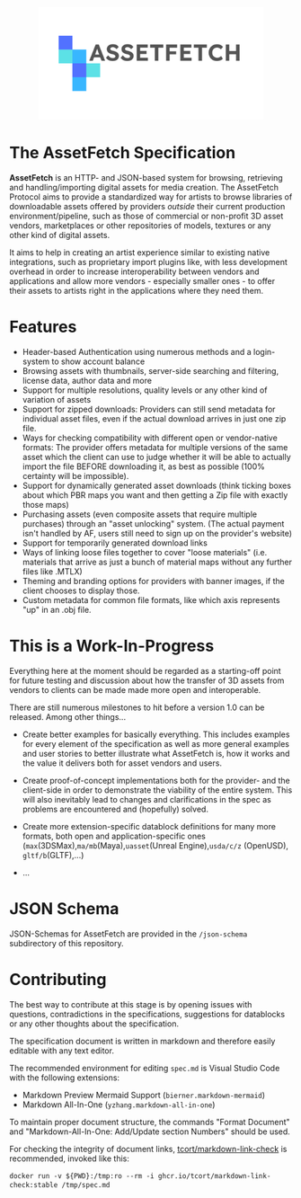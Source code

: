 <p align="center">
	<img src="./brand/logo_wide_dark.png" alt="AssetFetch Logo" width="400"/>
</p>

# The AssetFetch Specification

**AssetFetch** is an HTTP- and JSON-based system for browsing, retrieving and handling/importing digital assets for media creation.
The AssetFetch Protocol aims to provide a standardized way for artists to browse libraries of downloadable assets offered by providers *outside* their current production environment/pipeline, such as those of commercial or non-profit 3D asset vendors, marketplaces or other repositories of models, textures or any other kind of digital assets.

It aims to help in creating an artist experience similar to existing native integrations, such as proprietary import plugins like, with less development overhead in order to increase interoperability between vendors and applications and allow more vendors - especially smaller ones - to offer their assets to artists right in the applications where they need them.

# Features

- Header-based Authentication using numerous methods and a login-system to show account balance
- Browsing assets with thumbnails, server-side searching and filtering, license data, author data and more
- Support for multiple resolutions, quality levels or any other kind of variation of assets
- Support for zipped downloads: Providers can still send metadata for individual asset files, even if the actual download arrives in just one zip file.
- Ways for checking compatibility with different open or vendor-native formats: The provider offers metadata for multiple versions of the same asset which the client can use to judge whether it will be able to actually import the file BEFORE downloading it, as best as possible (100% certainty will be impossible).
- Support for dynamically generated asset downloads (think ticking boxes about which PBR maps you want and then getting a Zip file with exactly those maps)
- Purchasing assets (even composite assets that require multiple purchases) through an "asset unlocking" system. (The actual payment isn't handled by AF, users still need to sign up on the provider's website)
- Support for temporarily generated download links
- Ways of linking loose files together to cover "loose materials" (i.e. materials that arrive as just a bunch of material maps without any further files like .MTLX)
- Theming and branding options for providers with banner images, if the client chooses to display those.
- Custom metadata for common file formats, like which axis represents "up" in an .obj file.

# This is a Work-In-Progress
Everything here at the moment should be regarded as a starting-off point for future testing and discussion about how the transfer of 3D assets from vendors to clients can be made made more open and interoperable.

There are still numerous milestones to hit before a version 1.0 can be released. Among other things...

- Create better examples for basically everything. This includes examples for every element of the specification as well as more general examples and user stories to better illustrate what AssetFetch is, how it works and the value it delivers both for asset vendors and users.

- Create proof-of-concept implementations both for the provider- and the client-side in order to demonstrate the viability of the entire system. This will also inevitably lead to changes and clarifications in the spec as problems are encountered and (hopefully) solved.

- Create more extension-specific datablock definitions for many more formats, both open and application-specific ones (`max`(3DSMax),`ma/mb`(Maya),`uasset`(Unreal Engine),`usda/c/z` (OpenUSD), `gltf/b`(GLTF),...) 

- ...

# JSON Schema

JSON-Schemas for AssetFetch are provided in the `/json-schema` subdirectory of this repository.

# Contributing

The best way to contribute at this stage is by opening issues with questions, contradictions in the specifications, suggestions for datablocks or any other thoughts about the specification.

The specification document is written in markdown and therefore easily editable with any text editor.

The recommended environment for editing `spec.md` is Visual Studio Code with the following extensions:

- Markdown Preview Mermaid Support (`bierner.markdown-mermaid`)
- Markdown All-In-One (`yzhang.markdown-all-in-one`)

To maintain proper document structure, the commands "Format Document" and "Markdown-All-In-One: Add/Update section Numbers" should be used.

For checking the integrity of document links, [tcort/markdown-link-check](https://github.com/tcort/markdown-link-check) is recommended, invoked like this:
```
docker run -v ${PWD}:/tmp:ro --rm -i ghcr.io/tcort/markdown-link-check:stable /tmp/spec.md
```
